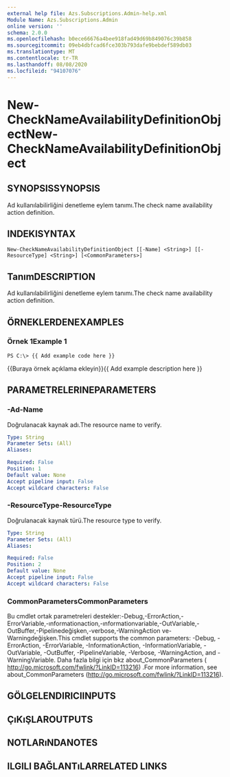 ```yaml
---
external help file: Azs.Subscriptions.Admin-help.xml
Module Name: Azs.Subscriptions.Admin
online version: ''
schema: 2.0.0
ms.openlocfilehash: b0ece66676a4bee918fad49d69b849076c39b858
ms.sourcegitcommit: 09eb4dbfcad6fce303b793dafe9bebdef589db03
ms.translationtype: MT
ms.contentlocale: tr-TR
ms.lasthandoff: 08/08/2020
ms.locfileid: "94107076"
---
```

# <span data-ttu-id="3796d-101">New-CheckNameAvailabilityDefinitionObject</span><span class="sxs-lookup"><span data-stu-id="3796d-101">New-CheckNameAvailabilityDefinitionObject</span></span>

## <span data-ttu-id="3796d-102">SYNOPSIS</span><span class="sxs-lookup"><span data-stu-id="3796d-102">SYNOPSIS</span></span>
<span data-ttu-id="3796d-103">Ad kullanılabilirliğini denetleme eylem tanımı.</span><span class="sxs-lookup"><span data-stu-id="3796d-103">The check name availability action definition.</span></span>

## <span data-ttu-id="3796d-104">INDEKI</span><span class="sxs-lookup"><span data-stu-id="3796d-104">SYNTAX</span></span>

```
New-CheckNameAvailabilityDefinitionObject [[-Name] <String>] [[-ResourceType] <String>] [<CommonParameters>]
```

## <span data-ttu-id="3796d-105">Tanım</span><span class="sxs-lookup"><span data-stu-id="3796d-105">DESCRIPTION</span></span>
<span data-ttu-id="3796d-106">Ad kullanılabilirliğini denetleme eylem tanımı.</span><span class="sxs-lookup"><span data-stu-id="3796d-106">The check name availability action definition.</span></span>

## <span data-ttu-id="3796d-107">ÖRNEKLERDEN</span><span class="sxs-lookup"><span data-stu-id="3796d-107">EXAMPLES</span></span>

### <span data-ttu-id="3796d-108">Örnek 1</span><span class="sxs-lookup"><span data-stu-id="3796d-108">Example 1</span></span>
```
PS C:\> {{ Add example code here }}
```

<span data-ttu-id="3796d-109">{{Buraya örnek açıklama ekleyin}}</span><span class="sxs-lookup"><span data-stu-id="3796d-109">{{ Add example description here }}</span></span>

## <span data-ttu-id="3796d-110">PARAMETRELERINE</span><span class="sxs-lookup"><span data-stu-id="3796d-110">PARAMETERS</span></span>

### <span data-ttu-id="3796d-111">-Ad</span><span class="sxs-lookup"><span data-stu-id="3796d-111">-Name</span></span>
<span data-ttu-id="3796d-112">Doğrulanacak kaynak adı.</span><span class="sxs-lookup"><span data-stu-id="3796d-112">The resource name to verify.</span></span>

```yaml
Type: String
Parameter Sets: (All)
Aliases: 

Required: False
Position: 1
Default value: None
Accept pipeline input: False
Accept wildcard characters: False
```

### <span data-ttu-id="3796d-113">-ResourceType</span><span class="sxs-lookup"><span data-stu-id="3796d-113">-ResourceType</span></span>
<span data-ttu-id="3796d-114">Doğrulanacak kaynak türü.</span><span class="sxs-lookup"><span data-stu-id="3796d-114">The resource type to verify.</span></span>

```yaml
Type: String
Parameter Sets: (All)
Aliases: 

Required: False
Position: 2
Default value: None
Accept pipeline input: False
Accept wildcard characters: False
```

### <span data-ttu-id="3796d-115">CommonParameters</span><span class="sxs-lookup"><span data-stu-id="3796d-115">CommonParameters</span></span>
<span data-ttu-id="3796d-116">Bu cmdlet ortak parametreleri destekler:-Debug,-ErrorAction,-ErrorVariable,-ınformationaction,-ınformationvariable,-OutVariable,-OutBuffer,-Pipelinedeğişken,-verbose,-WarningAction ve-Warningdeğişken.</span><span class="sxs-lookup"><span data-stu-id="3796d-116">This cmdlet supports the common parameters: -Debug, -ErrorAction, -ErrorVariable, -InformationAction, -InformationVariable, -OutVariable, -OutBuffer, -PipelineVariable, -Verbose, -WarningAction, and -WarningVariable.</span></span> <span data-ttu-id="3796d-117">Daha fazla bilgi için bkz about_CommonParameters ( http://go.microsoft.com/fwlink/?LinkID=113216) .</span><span class="sxs-lookup"><span data-stu-id="3796d-117">For more information, see about_CommonParameters (http://go.microsoft.com/fwlink/?LinkID=113216).</span></span>

## <span data-ttu-id="3796d-118">GÖLGELENDIRICI</span><span class="sxs-lookup"><span data-stu-id="3796d-118">INPUTS</span></span>

## <span data-ttu-id="3796d-119">ÇıKıŞLAR</span><span class="sxs-lookup"><span data-stu-id="3796d-119">OUTPUTS</span></span>

## <span data-ttu-id="3796d-120">NOTLARıNDA</span><span class="sxs-lookup"><span data-stu-id="3796d-120">NOTES</span></span>

## <span data-ttu-id="3796d-121">ILGILI BAĞLANTıLAR</span><span class="sxs-lookup"><span data-stu-id="3796d-121">RELATED LINKS</span></span>

